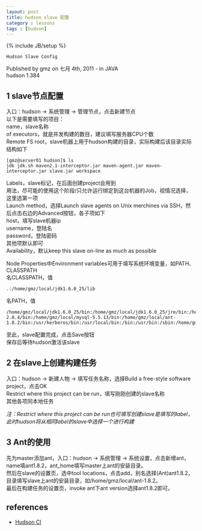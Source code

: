 ```yaml
---
layout: post
title: hudson slave 配置
category : lessons
tags : [hudson]
---
```

{% include JB/setup %}

`Hudson Slave Config`

Published by gmz on 七月 4th, 2011 - in JAVA  
hudson 1.384  

## 1 slave节点配置
入口：hudson -> 系统管理 -> 管理节点，点击新建节点  
以下是需要填写的项目：  
name，slave名称  
of executors，就是并发构建的数目，建议填写服务器CPU个数  
Remote FS root，slave机器上用于hudson构建的目录，实际构建后该目录实际结构如下  

	[gmz@server01 hudson]$ ls
	jdk jdk.sh maven2.1-interceptor.jar maven-agent.jar maven-interceptor.jar slave.jar workspace

Labels，slave标记，在后面创建project会用到  
用法，尽可能的使用这个阶段/只允许运行绑定到这台机器的Job，视情况选择，这里选第一项  
Launch method，选择Launch slave agents on Unix merchines via SSH，然后点击右边的Advanced按钮，各子项如下  
host，填写slave机器ip  
username，登陆名  
password，登陆密码  
其他项默认即可  
Availability，默认keep this slave on-line as much as possible  

Node Properties中Environment variables可用于填写系统环境变量，如PATH、CLASSPATH  
名CLASSPATH，值

	.:/home/gmz/local/jdk1.6.0_25/lib

名PATH，值

	/home/gmz/local/jdk1.6.0_25/bin:/home/gmz/local/jdk1.6.0_25/jre/bin:/home/gmz/local/cmake-2.8.4/bin:/home/gmz/local/mysql-5.5.13/bin:/home/gmz/local/ant-1.8.2/bin:/usr/kerberos/bin:/usr/local/bin:/bin:/usr/bin:/sbin:/home/gmz/bin


至此，slave配置完成，点击Save按钮  
保存后等待hudson激活该slave  

## 2 在slave上创建构建任务
入口：hudson -> 新建人物 -> 填写任务名称，选择Build a free-style software project，点击OK  
Restrict where this project can be run，填写刚刚创建的slave名称  
其他各项同本地任务  

*注：Restrict where this project can be run也可填写创建slave是填写的label，此时hudson将从相同label的slave中选择一个进行构建*  

## 3 Ant的使用
先为master添加ant，入口：hudson -> 系统管理 -> 系统设置，点击新增ant，name填ant1.8.2，ant_home填写master上ant的安装目录。  
然后在slave的设置页，选中tool locations，点击add，别名选择(Ant)ant1.8.2，目录填写slave上ant的安装目录，如/home/gmz/local/ant-1.8.2。  
最后在构建任务的设置页，invoke ant下ant version选择ant1.8.2即可。  


## references
+ [Hudson CI](http://hudson-ci.org/)
